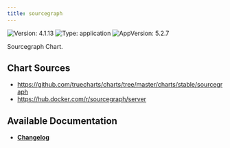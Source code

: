 ```yaml
---
title: sourcegraph
---
```


![Version: 4.1.13](https://img.shields.io/badge/Version-4.1.13-informational?style=flat-square) ![Type: application](https://img.shields.io/badge/Type-application-informational?style=flat-square) ![AppVersion: 5.2.7](https://img.shields.io/badge/AppVersion-5.2.7-informational?style=flat-square)

Sourcegraph Chart.

## Chart Sources

- https://github.com/truecharts/charts/tree/master/charts/stable/sourcegraph
- https://hub.docker.com/r/sourcegraph/server

## Available Documentation

- [**Changelog**](./CHANGELOG.md)
